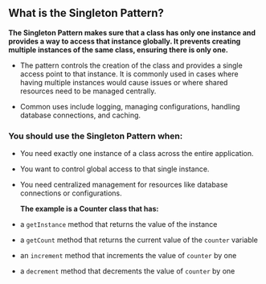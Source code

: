 ## What is the Singleton Pattern?

**The Singleton Pattern makes sure that a class has only one instance and provides a way to access that instance globally. It prevents creating multiple instances of the same class, ensuring there is only one.** 

* The pattern controls the creation of the class and provides a single access point to that instance. It is commonly used in cases where having multiple instances would cause issues or where shared resources need to be managed centrally.

* Common uses include logging, managing configurations, handling database connections, and caching.

### You should use the Singleton Pattern when:

* You need exactly one instance of a class across the entire application.
* You want to control global access to that single instance.
* You need centralized management for resources like database connections or configurations.

  **The example is a Counter class that has:**

* a `getInstance` method that returns the value of the instance
* a `getCount` method that returns the current value of the `counter` variable
* an `increment` method that increments the value of `counter` by one
* a `decrement` method that decrements the value of `counter` by one

